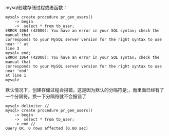 mysql创建存储过程或者函数：

    mysql> create procedure pr_gen_users()  
        -> begin  
        ->  select * from tb_user;  
    ERROR 1064 (42000): You have an error in your SQL syntax; check the manual that  
    corresponds to your MySQL server version for the right syntax to use near '' at  
    line 3  
    mysql> end;  
    ERROR 1064 (42000): You have an error in your SQL syntax; check the manual that  
    corresponds to your MySQL server version for the right syntax to use near 'end'  
    at line 1  
    mysql> 
    
默认情况下，创建存储过程会报错，这是因为默认的分隔符是;，而里面已经有了一个分隔符。换一下分隔符就不会报错了

    mysql> delimiter //  
    mysql> create procedure pr_gen_users()  
        -> begin  
        ->  select * from tb_user;  
        -> end //  
    Query OK, 0 rows affected (0.00 sec)